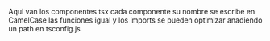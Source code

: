 Aqui van los componentes tsx cada componente su nombre se escribe en CamelCase
las funciones igual y los imports se pueden optimizar anadiendo un path en tsconfig.js
